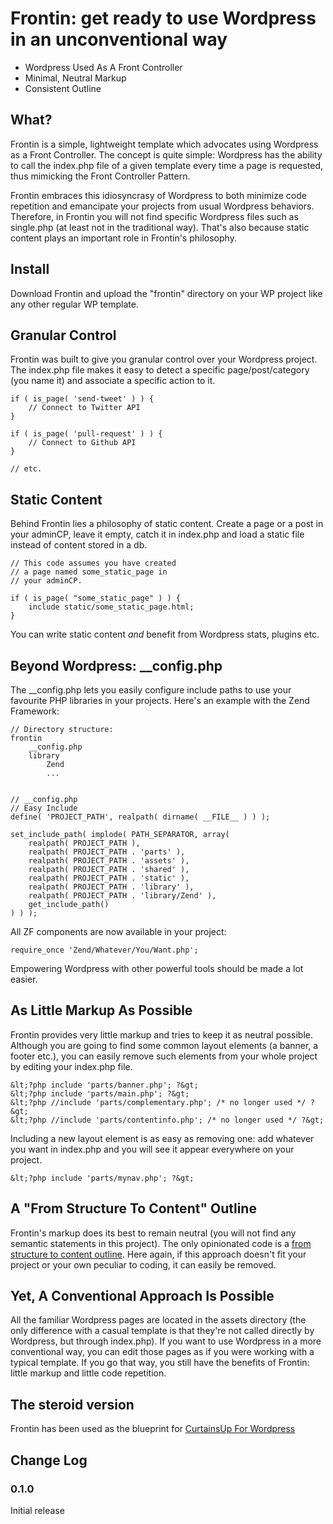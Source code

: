 # Frontin: get ready to use Wordpress in an unconventional way

* Wordpress Used As A Front Controller
* Minimal, Neutral Markup
* Consistent Outline


## What?


Frontin is a simple, lightweight template which advocates using Wordpress as a Front Controller. The concept is quite simple: Wordpress has the ability to call the index.php file of a given template every time a page is requested, thus mimicking the Front Controller Pattern.

Frontin embraces this idiosyncrasy of Wordpress to both minimize code repetition and emancipate your projects from usual Wordpress behaviors. Therefore, in Frontin you will not find specific Wordpress files such as single.php (at least not in the traditional way). That's also because static content plays an important role in Frontin's philosophy.

## Install
Download Frontin and upload the "frontin" directory on your WP project like any other regular WP template.

## Granular Control

Frontin was built to give you granular control over your Wordpress project. The index.php file makes it easy to detect a specific page/post/category (you name it) and associate a specific action to it.</p>

	if ( is_page( 'send-tweet' ) ) {
		// Connect to Twitter API
	}

	if ( is_page( 'pull-request' ) ) {
		// Connect to Github API
	}

	// etc.

## Static Content

Behind Frontin lies a philosophy of static content. Create a page or a post in your adminCP, leave it empty, catch it in index.php and load a static file instead of content stored in a db.


	// This code assumes you have created
	// a page named some_static_page in
	// your adminCP.

	if ( is_page( "some_static_page" ) ) {
		include static/some_static_page.html;
	}
    
You can write static content *and* benefit from Wordpress stats, plugins etc.

## Beyond Wordpress: __config.php

The __config.php lets you easily configure include paths to use your favourite PHP libraries in your projects. Here's an example with the Zend Framework:

	// Directory structure:
	frontin
	    __config.php
	    library
	        Zend
	        ...


	// __config.php
	// Easy Include
	define( 'PROJECT_PATH', realpath( dirname( __FILE__ ) ) );

	set_include_path( implode( PATH_SEPARATOR, array(
	    realpath( PROJECT_PATH ),
	    realpath( PROJECT_PATH . 'parts' ),
	    realpath( PROJECT_PATH . 'assets' ),
	    realpath( PROJECT_PATH . 'shared' ),
	    realpath( PROJECT_PATH . 'static' ),
	    realpath( PROJECT_PATH . 'library' ),
	    realpath( PROJECT_PATH . 'library/Zend' ),
	    get_include_path() 
	) ) );
    

All ZF components are now available in your project:

	require_once 'Zend/Whatever/You/Want.php';

Empowering Wordpress with other powerful tools should be made a lot easier.


## As Little Markup As Possible

Frontin provides very little markup and tries to keep it as neutral possible. Although you are going to find some common layout elements (a banner, a footer etc.), you can easily remove such elements from your whole project by editing your index.php file. 


	&lt;?php include 'parts/banner.php'; ?&gt;
	&lt;?php include 'parts/main.php'; ?&gt;
	&lt;?php //include 'parts/complementary.php'; /* no longer used */ ?&gt;
	&lt;?php //include 'parts/contentinfo.php'; /* no longer used */ ?&gt;


Including a new layout element is as easy as removing one: add whatever you want in index.php and you will see it appear everywhere on your project.</p>

	&lt;?php include 'parts/mynav.php'; ?&gt;


## A "From Structure To Content" Outline

Frontin's markup does its best to remain neutral (you will not find any semantic statements in this project). The only opinionated code is a [from structure to content outline](http://www.bitspushedaround.com/of-html-document-outlines/). Here again, if this approach doesn't fit your project or your own peculiar to coding, it can easily be removed.

## Yet, A Conventional Approach Is Possible

All the familiar Wordpress pages are located in the assets directory (the only difference with a casual template is that they're not called directly by Wordpress, but through index.php). If you want to use Wordpress in a more conventional way, you can edit those pages as if you were working with a typical template. If you go that way, you still have the benefits of Frontin: little markup and little code repetition.


## The steroid version

Frontin has been used as the blueprint for [CurtainsUp For Wordpress](http://alexduloz.github.com/CurtainsUp/)


## Change Log

### 0.1.0

Initial release